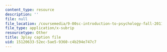 ```yaml
---
content_type: resource
description: ''
file: null
file_location: /coursemedia/9-00sc-introduction-to-psychology-fall-2011/1512063352ec5ae59360c4b294e747c7_SBrCPDC21f4.vtt
file_type: application/x-subrip
resourcetype: Other
title: 3play caption file
uid: 15120633-52ec-5ae5-9360-c4b294e747c7
---
```

